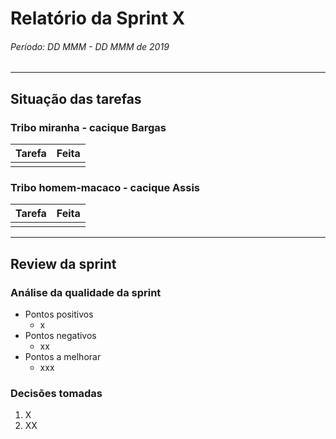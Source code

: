 # Relatório da Sprint X

###### Período: DD MMM - DD MMM de 2019

------

## Situação das tarefas

### Tribo miranha - cacique Bargas

| Tarefa | Feita |
| ------ | :---: |
|        |       |



### Tribo homem-macaco - cacique Assis
| Tarefa | Feita |
| ------ | :---: |
|        |       |

---

## Review da sprint

### Análise da qualidade da sprint

- Pontos positivos
  - x
- Pontos negativos
  - xx
- Pontos a melhorar
  - xxx


### Decisões tomadas

1. X
2. XX
